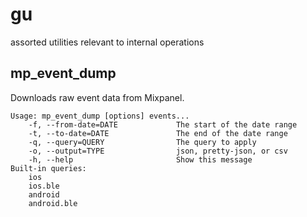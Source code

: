 # gu
assorted utilities relevant to internal operations

## mp_event_dump

Downloads raw event data from Mixpanel.

	Usage: mp_event_dump [options] events...
	    -f, --from-date=DATE             The start of the date range
	    -t, --to-date=DATE               The end of the date range
	    -q, --query=QUERY                The query to apply
	    -o, --output=TYPE                json, pretty-json, or csv
	    -h, --help                       Show this message
	Built-in queries:
	    ios
	    ios.ble
	    android
	    android.ble
